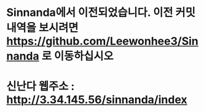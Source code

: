 # Sinnanda에서 이전되었습니다. 이전 커밋내역을 보시려면 https://github.com/Leewonhee3/Sinnanda 로 이동하십시오
# 신난다 웹주소 : http://3.34.145.56/sinnanda/index
